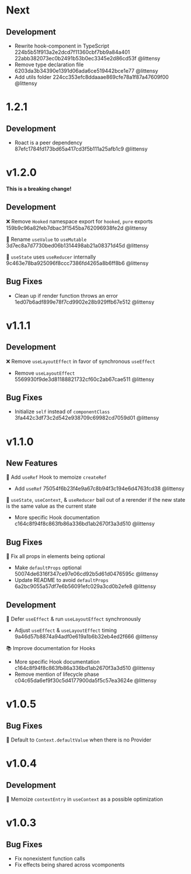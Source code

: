 # Next

## Development

 - Rewrite hook-component in TypeScript 224b5b51f913a2e2dcd7f11360cbf7bb9a84a401 22abb382073ec0b2491b53b0ec3345e2d86cd53f @littensy
 - Remove type declaration file 6203da3b34390e1391d06ada6ce519442bce1e77 @littensy
 - Add utils folder 224cc353efc8ddaaae869cfe78a1f87a47609f00 @littensy

# 1.2.1

## Development

 - Roact is a peer dependency 87efc1784fd173bd65a417cd3f5b111a25afb1c9 @littensy

# v1.2.0

**This is a breaking change!**

## Development

❌ Remove `Hooked` namespace export for `hooked`, `pure` exports 159b9c96a82feb7dbac3f1545ba762096938fe2d @littensy

🔨 Rename `useValue` to `useMutable` 3d7ec8a7d7730bed06b1314498ab21a08371d45d @littensy

🔨 `useState` uses `useReducer` internally 9c463e78ba925096f8ccc7386fd4265a8b6ff8b6 @littensy

## Bug Fixes

 - Clean up if render function throws an error 1ed07b6adf899e78f7cd9902e28b929ffb67e512 @littensy

# v1.1.1

## Development

❌ Remove `useLayoutEffect` in favor of synchronous `useEffect` 
 - Remove `useLayoutEffect` 5569930f9de3d81188821732cf60c2ab67cae511 @littensy

## Bug Fixes

 - Initialize `self` instead of `componentClass` 3fa442c3df73c2d542e938709c69982cd7059d01 @littensy
 
# v1.1.0

## New Features

🌟 Add `useRef` Hook to memoize `createRef`
 - Add `useRef` 75054f6b23f4e9a67c8b94f3c194e6d4763fcd38 @littensy

🌟 `useState`, `useContext`, & `useReducer` bail out of a rerender if the new state is the same value as the current state
 - More specific Hook documentation c164c8f94f8c863fb86a336bd1ab2670f3a3d510 @littensy

## Bug Fixes

🐞 Fix all props in elements being optional
 - Make `defaultProps` optional 50074de6316f347ce97e06cd92b5d61d0476595c @littensy
 - Update README to avoid `defaultProps` 6a2bc9055a57df7e6b56091efc029a3cd0b2efe8 @littensy

## Development

🌟 Defer `useEffect` & run `useLayoutEffect` synchronously
 - Adjust `useEffect` & `useLayoutEffect` timing 9a46d57b8874a94adf0e619a1b6b32eb4ed2f666 @littensy

📚 Improve documentation for Hooks
 - More specific Hook documentation c164c8f94f8c863fb86a336bd1ab2670f3a3d510 @littensy
 - Remove mention of lifecycle phase c04c65da6ef9f30c5d4177900da5f5c57ea3624e @littensy

# v1.0.5

## Bug Fixes

🌟 Default to `Context.defaultValue` when there is no Provider

# v1.0.4

## Development

🌟 Memoize `contextEntry` in `useContext` as a possible optimization

# v1.0.3

## Bug Fixes

 - Fix nonexistent function calls
 - Fix effects being shared across vcomponents
